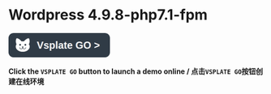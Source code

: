 # Wordpress 4.9.8-php7.1-fpm

<a href="https://www.vsplate.com/?docker-compose=https://github.com/vsplate/dcenvs/wordpress/4.9.8-php7.1-fpm"><img alt="VSPLATE GO" src="https://raw.githubusercontent.com/vsplate/images/master/vsgo_btn.png" width="200px"></a>

**Click the `VSPLATE GO` button to launch a demo online / 点击`VSPLATE GO`按钮创建在线环境**